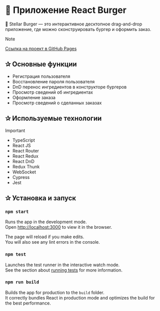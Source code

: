 # 🍔 Приложение React Burger

🍔 Stellar Burger — это интерактивное десктопное drag-and-drop приложение, где можно сконструировать бургер и оформить заказ.

> [!NOTE]
> [Ссылка на проект в GitHub Pages](https://vitali-workspace.github.io/react-burger-page/)


<h2>&#10032; Основные функции</h2>

- Регистрация пользователя 
- Восстановление пароля пользователя
- DnD перенос ингредиентов в конструкторе бургеров 
- Просмотр сведений об ингредиентах
- Оформление заказа
- Просмотр сведений о сделанных заказах

<h2>&#10032; Используемые технологии</h2>

> [!IMPORTANT]
> - TypeScript
> - React JS
> - React Router
> - React Redux
> - React DnD
> - Redux Thunk
> - WebSocket
> - Cypress
> - Jest


<h2>&#10032; Установка и запуск</h2>

### `npm start`

Runs the app in the development mode.\
Open [http://localhost:3000](http://localhost:3000) to view it in the browser.

The page will reload if you make edits.\
You will also see any lint errors in the console.

### `npm test`

Launches the test runner in the interactive watch mode.\
See the section about [running tests](https://facebook.github.io/create-react-app/docs/running-tests) for more information.

### `npm run build`

Builds the app for production to the `build` folder.\
It correctly bundles React in production mode and optimizes the build for the best performance.
